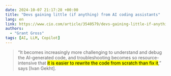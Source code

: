 ```yaml
---
date: 2024-10-07 21:17:28 +00:00
title: "Devs gaining little (if anything) from AI coding assistants"
lang: en
link: https://www.cio.com/article/3540579/devs-gaining-little-if-anything-from-ai-coding-assistants.html
authors:
  - "Grant Gross"
tags: [AI, LLM, Copilot]
---
```


> “It becomes increasingly more challenging to understand and debug the AI-generated code, and troubleshooting becomes so resource-intensive that <mark>it is easier to rewrite the code from scratch than fix it</mark>,” says [Ivan Gekht].
